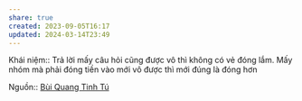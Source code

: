 ```yaml
---
share: true
created: 2023-09-05T16:17
updated: 2024-03-14T23:49
---
```

Khái niệm:: 
Trả lời mấy câu hỏi cũng được vô thì không có vẻ đóng lắm. Mấy nhóm mà phải đóng tiền vào mới vô được thì mới đúng là đóng hơn

Nguồn:: [Bùi Quang Tinh Tú](../../%CE%9E%20Ngu%E1%BB%93n/Qu%E1%BA%A3n%20l%C3%BD%20d%E1%BB%B1%20%C3%A1n,%20ph%C3%A1t%20tri%E1%BB%83n%20s%E1%BA%A3n%20ph%E1%BA%A9m,%20x%C3%A2y%20d%E1%BB%B1ng%20t%E1%BB%95%20ch%E1%BB%A9c/B%C3%B9i%20Quang%20Tinh%20T%C3%BA.md)